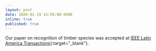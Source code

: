 ```yaml
---
layout: post
date: 2020-01-19 15:59:00-0500
inline: true
published: true
---
```


Our paper on recognition of timber species was accepted at [IEEE Latin America Transactions](https://latamt.ieeer9.org/){:target="\_blank"}.